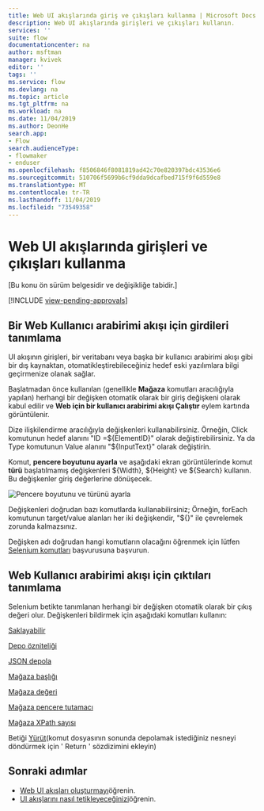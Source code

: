 ```yaml
---
title: Web UI akışlarında giriş ve çıkışları kullanma | Microsoft Docs
description: Web UI akışlarında girişleri ve çıkışları kullanın.
services: ''
suite: flow
documentationcenter: na
author: msftman
manager: kvivek
editor: ''
tags: ''
ms.service: flow
ms.devlang: na
ms.topic: article
ms.tgt_pltfrm: na
ms.workload: na
ms.date: 11/04/2019
ms.author: DeonHe
search.app:
- Flow
search.audienceType:
- flowmaker
- enduser
ms.openlocfilehash: f8506846f8081819ad42c70e820397bdc43536e6
ms.sourcegitcommit: 510706f5699b6cf9dda9dcafbed715f9f6d559e8
ms.translationtype: MT
ms.contentlocale: tr-TR
ms.lasthandoff: 11/04/2019
ms.locfileid: "73549358"
---
```

# <a name="use-inputs-and-outputs-in-web-ui-flows"></a>Web UI akışlarında girişleri ve çıkışları kullanma

[Bu konu ön sürüm belgesidir ve değişikliğe tabidir.]

[!INCLUDE [view-pending-approvals](../includes/cc-rebrand.md)]

## <a name="define-inputs-for-a-web-ui-flow"></a>Bir Web Kullanıcı arabirimi akışı için girdileri tanımlama

UI akışının girişleri, bir veritabanı veya başka bir kullanıcı arabirimi akışı gibi bir dış kaynaktan, otomatikleştirebileceğiniz hedef eski yazılımlara bilgi geçirmenize olanak sağlar.

Başlatmadan önce kullanılan (genellikle **Mağaza** komutları aracılığıyla yapılan) herhangi bir değişken otomatik olarak bir giriş değişkeni olarak kabul edilir ve **Web için bir kullanıcı arabirimi akışı Çalıştır** eylem kartında görüntülenir.

Dize ilişkilendirme aracılığıyla değişkenleri kullanabilirsiniz. Örneğin, Click komutunun hedef alanını "ID =\${ElementID}" olarak değiştirebilirsiniz. Ya da Type komutunun Value alanını "\${InputText}" olarak değiştirin.

Komut, **pencere boyutunu ayarla** ve aşağıdaki ekran görüntülerinde komut **türü** başlatılmamış değişkenleri \${Width}, \${Height} ve \${Search} kullanın. Bu değişkenler giriş değerlerine dönüşecek.

![Pencere boyutunu ve türünü ayarla](../media/inputs-outputs-web/f05cb445dad212aaf395b66ba969622c.png "Pencere boyutunu ve türünü ayarla")

Değişkenleri doğrudan bazı komutlarda kullanabilirsiniz; Örneğin, forEach komutunun target/value alanları her iki değişkendir, "\${}" ile çevrelemek zorunda kalmazsınız.

Değişken adı doğrudan hangi komutların olacağını öğrenmek için lütfen [Selenium komutları](https://www.seleniumhq.org/selenium-ide/docs/en/api/commands/) başvurusuna başvurun.

## <a name="define-outputs-for-a-web-ui-flow"></a>Web Kullanıcı arabirimi akışı için çıktıları tanımlama

Selenium betikte tanımlanan herhangi bir değişken otomatik olarak bir çıkış değeri olur. Değişkenleri bildirmek için aşağıdaki komutları kullanın:

[Saklayabilir](https://www.seleniumhq.org/selenium-ide/docs/en/api/commands/#store)

[Depo özniteliği](https://www.seleniumhq.org/selenium-ide/docs/en/api/commands/#store-attribute)

[JSON depola](https://www.seleniumhq.org/selenium-ide/docs/en/api/commands/#store-json)

[Mağaza başlığı](https://www.seleniumhq.org/selenium-ide/docs/en/api/commands/#store-title)

[Mağaza değeri](https://www.seleniumhq.org/selenium-ide/docs/en/api/commands/#store-value)

[Mağaza pencere tutamacı](https://www.seleniumhq.org/selenium-ide/docs/en/api/commands/#store-window-handle)

[Mağaza XPath sayısı](https://www.seleniumhq.org/selenium-ide/docs/en/api/commands/#store-xpath-count)

Betiği [Yürüt](https://www.seleniumhq.org/selenium-ide/docs/en/api/commands/#execute-script)(komut dosyasının sonunda depolamak istediğiniz nesneyi döndürmek için ' Return ' sözdizimini ekleyin)

## <a name="next-steps"></a>Sonraki adımlar

- [Web UI akışları oluşturmayı](create-web.md)öğrenin.
- [UI akışlarını nasıl tetikleyeceğinizi](run-ui-flow.md)öğrenin.

